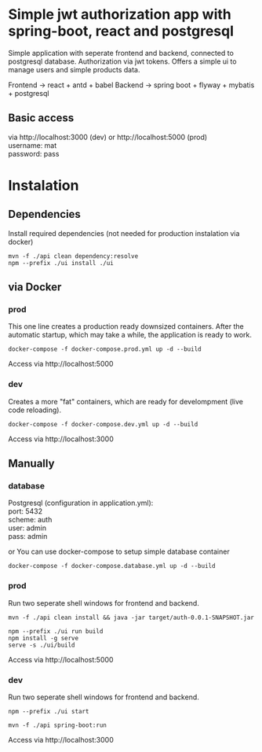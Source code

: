 # Simple jwt authorization app with spring-boot, react and postgresql

Simple application with seperate frontend and backend, connected to postgresql database. Authorization via jwt tokens. Offers a simple ui to manage users and simple products data.

Frontend  -> react + antd + babel
Backend   -> spring boot + flyway + mybatis + postgresql

## Basic access
via http://localhost:3000 (dev) or http://localhost:5000 (prod)  
username: mat  
password: pass  

# Instalation

## Dependencies
Install required dependencies (not needed for production instalation via docker)
```
mvn -f ./api clean dependency:resolve
npm --prefix ./ui install ./ui
```

## via Docker

### prod
This one line creates a production ready downsized containers. After the automatic startup, which may take a while, the application is ready to work.
```
docker-compose -f docker-compose.prod.yml up -d --build
```
Access via http://localhost:5000

### dev
Creates a more "fat" containers, which are ready for develompment (live code reloading).
```
docker-compose -f docker-compose.dev.yml up -d --build
```
Access via http://localhost:3000

## Manually

### database
Postgresql (configuration in application.yml):  
port:   5432  
scheme: auth  
user:   admin  
pass:   admin  

or You can use docker-compose to setup simple database container
```
docker-compose -f docker-compose.database.yml up -d --build
```

### prod
Run two seperate shell windows for frontend and backend.
```
mvn -f ./api clean install && java -jar target/auth-0.0.1-SNAPSHOT.jar
```
```
npm --prefix ./ui run build
npm install -g serve
serve -s ./ui/build
```
Access via http://localhost:5000
### dev
Run two seperate shell windows for frontend and backend.
```
npm --prefix ./ui start
```
```
mvn -f ./api spring-boot:run
```
Access via http://localhost:3000
